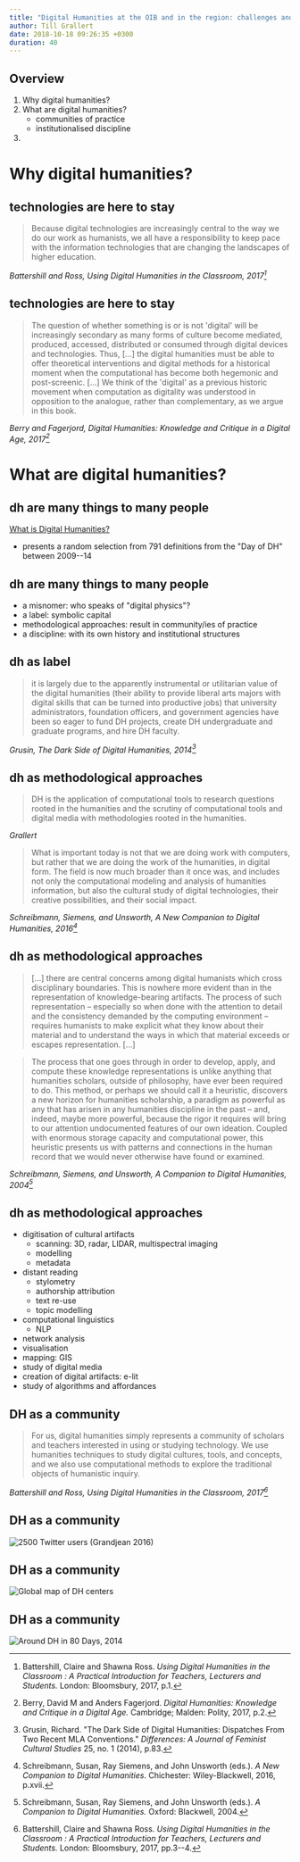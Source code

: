 ```yaml
---
title: "Digital Humanities at the OIB and in the region: challenges and chances outside the global north"
author: Till Grallert
date: 2018-10-18 09:26:35 +0300
duration: 40
---
```


## Overview

1. Why digital humanities?
2. What are digital humanities?
    - communities of practice
    - institutionalised discipline
3. 

# Why digital humanities?
## technologies are here to stay

>Because digital technologies are increasingly central to the way we do our work as humanists, we all have a responsibility to keep pace with the information technologies that are changing the landscapes of higher education.

<cite>Battershill and Ross, *Using Digital Humanities in the Classroom*, 2017[^3]</cite>

[^3]: Battershill, Claire and Shawna Ross. *Using Digital Humanities in the Classroom : A Practical Introduction for Teachers, Lecturers and Students.* London: Bloomsbury, 2017, p.1.

## technologies are here to stay

>The question of whether something is or is not 'digital' will be increasingly secondary as many forms of culture become mediated, produced, accessed, distributed or consumed through digital devices and technologies. Thus, [...] the digital humanities must be able to offer theoretical interventions and digital methods for a historical moment when the computational has become both hegemonic and post-screenic. [...] We think of the 'digital' as a previous historic movement when computation as digitality was understood in opposition to the analogue, rather than complementary, as we argue in this book.

<cite>Berry and  Fagerjord, *Digital Humanities: Knowledge and Critique in a Digital Age*, 2017[^5]</cite>

[^5]: Berry, David M and Anders Fagerjord. *Digital Humanities: Knowledge and Critique in a Digital Age.* Cambridge; Malden: Polity, 2017, p.2.

# What are digital humanities?
## dh are many things to many people

[What is Digital Humanities?](https://whatisdigitalhumanities.com/) 

- presents a random selection from 791 definitions from the "Day of DH" between 2009--14

## dh are many things to many people

- a misnomer: who speaks of "digital physics"?
- a label: symbolic capital
- methodological approaches: result in community/ies of practice
- a discipline: with its own history and institutional structures

## dh as label

>it is largely due  to the apparently instrumental or utilitarian value of the digital humanities (their ability to provide liberal arts majors with digital skills that can  be turned into productive jobs) that university administrators, foundation  officers, and government agencies have been so eager to fund DH projects,  create DH undergraduate and graduate programs, and hire DH faculty.

<cite>Grusin, *The Dark Side of Digital Humanities*, 2014[^2]</cite>

[^2]: Grusin, Richard. "The Dark Side of Digital Humanities: Dispatches From Two Recent MLA Conventions." *Differences: A Journal of Feminist Cultural Studies* 25, no. 1 (2014), p.83.

## dh as methodological approaches

>DH is the application of computational tools to research questions rooted in the humanities and the scrutiny of computational tools and digital media with methodologies rooted in the humanities.

<cite>Grallert</cite>

>What is important today is not that we are doing work with computers, but rather that we are doing the work of the humanities, in digital form. The field is now much broader than it once was, and includes not only the computational modeling and analysis of humanities information, but also the cultural study of digital technologies, their creative possibilities, and their social impact.

<cite>Schreibmann, Siemens, and Unsworth, *A New Companion to Digital Humanities*, 2016[^1]</cite>

[^1]: Schreibmann, Susan, Ray Siemens, and John Unsworth (eds.). *A New Companion to Digital Humanities.* Chichester: Wiley-Blackwell, 2016, p.xvii.

## dh as methodological approaches

>[...] there are central concerns among digital humanists which cross disciplinary boundaries. This is nowhere more evident than in the representation of knowledge-bearing artifacts. The process of such representation – especially so when done with the attention to detail and the consistency demanded by the computing environment – requires humanists to make explicit what they know about their material and to understand the ways in which that material exceeds or escapes representation. [...]

>The process that one goes through in order to develop, apply, and compute these knowledge representations is unlike anything that humanities scholars, outside of philosophy, have ever been required to do. This method, or perhaps we should call it a heuristic, discovers a new horizon for humanities scholarship, a paradigm as powerful as any that has arisen in any humanities discipline in the past – and, indeed, maybe more powerful, because the rigor it requires will bring to our attention undocumented features of our own ideation. Coupled with enormous storage capacity and computational power, this heuristic presents us with patterns and connections in the human record that we would never otherwise have found or examined.

<cite>Schreibmann, Siemens, and Unsworth, *A Companion to Digital Humanities*, 2004[^6]</cite>

[^6]: Schreibmann, Susan, Ray Siemens, and John Unsworth (eds.). *A Companion to Digital Humanities.* Oxford: Blackwell, 2004.

## dh as methodological approaches

- digitisation of cultural artifacts
    + scanning: 3D, radar, LIDAR, multispectral imaging
    + modelling
    + metadata
- distant reading
    + stylometry
    + authorship attribution
    + text re-use
    + topic modelling
- computational linguistics
    + NLP
- network analysis
- visualisation
- mapping: GIS
- study of digital media
- creation of digital artifacts: e-lit
- study of algorithms and affordances

## DH as a community

>For us, digital humanities simply represents a community of scholars and teachers interested in using or studying technology. We use humanities techniques to study digital cultures, tools, and concepts, and we also use computational methods to explore the traditional objects of humanistic inquiry.

<cite>Battershill and Ross, *Using Digital Humanities in the Classroom*, 2017[^4]</cite>

[^4]: Battershill, Claire and Shawna Ross. *Using Digital Humanities in the Classroom : A Practical Introduction for Teachers, Lecturers and Students.* London: Bloomsbury, 2017, pp.3--4.

## DH as a community

![2500 Twitter users (Grandjean 2016)](https://www.tandfonline.com/na101/home/literatum/publisher/tandf/journals/content/oaah20/2016/oaah20.v003.i01/23311983.2016.1171458/20170120/images/large/oaah_a_1171458_f0001_oc.jpeg)

## DH as a community

![Global [map of DH centers](http://dhcenternet.org/centers)](../assets/dh/map_dhcenters.png)

## DH as a community

![ [Around DH in 80 Days](http://www.arounddh.org/), 2014](../assets/dh/map_arounddh.png)
